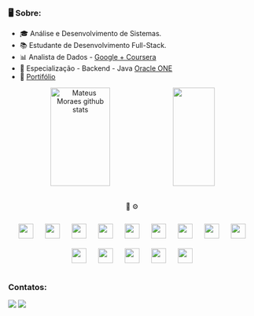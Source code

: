 ### 🖥️ Sobre: <br>
- 🎓 Análise e Desenvolvimento de Sistemas.
- 📚 Estudante de Desenvolvimento Full-Stack.
- 📊 Analista de Dados - [Google + Coursera](https://www.credly.com/badges/f4d1b1c1-3a9b-4591-aa02-a512914e9758/linked_in?t=srl03f)
- 🔸 Especialização - Backend - Java [Oracle ONE](https://www.oracle.com/br/education/oracle-next-education/) 
- 📌 [Portifólio](https://portifolio-002.netlify.app/)
  
<div align="center">  
  <img width="49%" height="200px" src="https://github-readme-stats.vercel.app/api?username=mateusmoraes6&show_icons=true&count_private=true&hide_border=true&title_color=dcd8df&icon_color=ff91a4&text_color=c9d1d9&bg_color=0d1117" alt="Mateus Moraes github stats" /> 
  <img width="41%" height="200px" src="https://github-readme-stats.vercel.app/api/top-langs/?username=mateusmoraes6&layout=compact&hide_border=true&title_color=d6d8df&text_color=d6d8df&bg_color=0d1117" />
</div>

##

<div align="center"> 
  🎨  ⚙️
</div>

</br>

<div align="center"> 
  <img style="margin: 10px" height="30cm" src="https://cdn.jsdelivr.net/gh/devicons/devicon/icons/html5/html5-original.svg" />
  <img style="margin: 10px" height="30cm" src="https://cdn.jsdelivr.net/gh/devicons/devicon/icons/css3/css3-original.svg" />
  <img style="margin: 10px" height="30cm" src="https://cdn.jsdelivr.net/gh/devicons/devicon/icons/javascript/javascript-original.svg" />
  <img style="margin: 10px" height="30cm" src="https://cdn.jsdelivr.net/gh/devicons/devicon/icons/typescript/typescript-original.svg" />
  <img style="margin: 10px" height="30cm" src="https://cdn.jsdelivr.net/gh/devicons/devicon/icons/react/react-original.svg" />
  <img style="margin: 10px" height="30cm" src="https://cdn.jsdelivr.net/gh/devicons/devicon@latest/icons/bootstrap/bootstrap-original.svg" />
  <img style="margin: 10px" height="30cm" src="https://cdn.jsdelivr.net/gh/devicons/devicon@latest/icons/sass/sass-original.svg" />
  <img style="margin: 10px" height="30cm" src="https://cdn.jsdelivr.net/gh/devicons/devicon@latest/icons/jquery/jquery-original.svg" />
  <img style="margin: 10px" height="30cm" src="https://cdn.jsdelivr.net/gh/devicons/devicon@latest/icons/nextjs/nextjs-original.svg" />
</div>

<div align="center"> 
  <img style="margin: 10px" height="30cm" src="https://cdn.jsdelivr.net/gh/devicons/devicon/icons/nodejs/nodejs-original.svg" />
  <img style="margin: 10px" height="30cm" src="https://cdn.jsdelivr.net/gh/devicons/devicon@latest/icons/mysql/mysql-original-wordmark.svg" />
  <img style="margin: 10px" height="30cm" src="https://cdn.jsdelivr.net/gh/devicons/devicon@latest/icons/mongodb/mongodb-original-wordmark.svg" />
  <img style="margin: 10px" height="30cm" src="https://cdn.jsdelivr.net/gh/devicons/devicon/icons/python/python-original.svg" />
  <img style="margin: 10px" height="30cm" src="https://cdn.jsdelivr.net/gh/devicons/devicon@latest/icons/nestjs/nestjs-original.svg" />
</div>

##

### Contatos: <br> 
<div> 
  <a href="https://www.linkedin.com/in/mateusmoraes6/" target="_blank"><img src="https://img.shields.io/badge/-LinkedIn-%230077B5?style=for-the-badge&logo=linkedin&logoColor=white" target="_blank"></a> 
  <a href = "mailto:contatomateusmoraes6@gmail.com" target="_blank"><img src="https://img.shields.io/badge/-Gmail-%23333?style=for-the-badge&logo=gmail&logoColor=white"></a>
<!--   <a href="https://instagram.com/mateusmoraes.a" target="_blank"><img src="https://img.shields.io/badge/-Instagram-%23E4405F?style=for-the-badge&logo=instagram&logoColor=white" target="_blank"></a> -->
</div>

 
